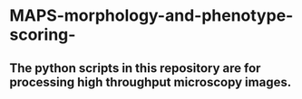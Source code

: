 # MAPS-morphology-and-phenotype-scoring-
## The python scripts in this repository are for processing high throughput microscopy images.
